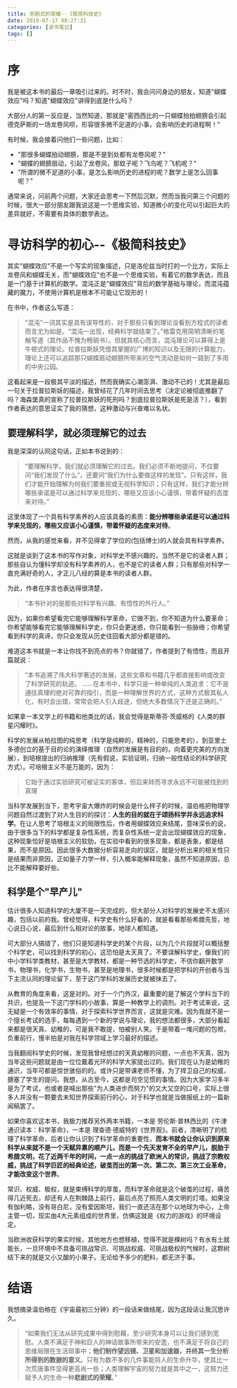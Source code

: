 ```yaml
---
title: 悲剧式的荣耀--《极简科技史》
date: 2019-07-17 08:27:31
categories: [读书笔记]
tags: [] 
---
```


# 序

我是被这本书的最后一章吸引过来的。时不时，我会问问身边的朋友，知道"蝴蝶效应"吗？知道"蝴蝶效应"讲得到底是什么吗？

大部分人的第一反应是，当然知道，那就是"密西西比的一只蝴蝶拍拍翅膀会引起德克萨斯的一场龙卷风呗，形容很多微不足道的小事，会影响历史的进程啊！"

有时候，我会接着问他们一些问题，比如：

- "那很多蝴蝶拍动翅膀，那是不是到处都有龙卷风呢？"
- "蝴蝶的翅膀扇动，引起了龙卷风，那蚊子呢？飞鸟呢？飞机呢？"
- "所谓的微不足道的小事，是怎么影响历史的进程的呢？数学上是怎么回事呢？"

通常来说，问前两个问题，大家还会思考一下然后沉默，然而当我问第三个问题的时候，很大一部分朋友跟我说这是一个思维实验，知道微小的变化可以引起巨大的差异就好，不需要有具体的数学表达。

<!-- more -->

# 寻访科学的初心--《极简科技史》

其实"蝴蝶效应"不是一个写实的现象描述，只是洛伦兹当时打的一个比方，实际上龙卷风和蝴蝶无关，而"蝴蝶效应"也不是一个思维实验，有着它的数学表达，而且是一门基于计算机的数学。混沌正是"蝴蝶效应"背后的数学基础与理论，而混沌蕴藏的魔力，不使用计算机是根本不可能让它现形的！

在书中，作者这么写道：

> “混沌”一词其实是具有误导性的，对于那些只看到理论没看到方程式的读者而言尤为如是。“混沌一出现，经典科学就结束了。”格雷克用简明清晰的笔触写道（其作品不愧为畅销书）。但就其核心而言，混沌理论可以算得上是牛顿式的理论。拉普拉斯妖凭借其掌握的广博的知识以及无限的计算能力，理论上还可以追踪那只蝴蝶扇动翅膀所带来的空气流动是如何一路到了多雨的中央公园。

这看起来是一段极其平淡的描述，然而我确实心潮澎湃、激动不已的！尤其是最后一句关于拉普拉斯妖的描述，我曾经花了几年时间去思考（决定论被彻底推翻了吗？海森堡真的宣称了拉普拉斯妖的死刑吗？到底拉普拉斯妖是死是活？），看到作者表达的意思证实了我的猜想，这种激动与兴奋难以名状。

## 要理解科学，就必须理解它的过去

我是深深的认同这句话，正如本书说到的：

> “要理解科学，我们就必须理解它的过去。我们必须不断地提问，不仅要问“我们发现了什么”，还要问“我们为什么要做这样的发现”。只有这样，我们才能开始理解为何我们要重视或无视科学知识；只有这样，我们才能分辨哪些承诺是可以通过科学来兑现的，哪些又应该小心谨慎，带着怀疑的态度来对待。”
>

这里体现了一个具有科学素养的人应该具备的素质：**能分辨哪些承诺是可以通过科学来兑现的，哪些又应该小心谨慎，带着怀疑的态度来对待**。

然而，从我的感觉来看，并不见得拿了学位的(包括博士)的人就会具有科学素养。

这就是谈到了这本书的写作对象，对科学史不感兴趣的，当然不是它的读者人群；那些自认为懂科学却没有科学素养的人，也不是它的读者人群；只有那些对科学一直充满好奇的人，才正儿八经的算是本书的读者人群。

为此，作者在序言也表达得很清楚，

> “本书针对的是那些对科学有兴趣、有悟性的外行人。”

因为，如果你希望看完它能够理解科学革命，它做不到，你不知道为什么要革命；你希望能够看完它能够理解科学史，你只会更迷惑，你只能看到一些脉络；你希望看到科学的真谛，你只会发现从历史往回看大部分都是错的。

难道这本书就是一本让你找不到亮点的书？你就错了，作者提到了有悟性，而且开篇就说：

> “本书追溯了伟大科学著述的发展，这些文章和书籍几乎都直接影响或改变了科学研究的轨迹。 …...在本书中，科学只是一种单纯的人类追求：它不是通往真理的绝对可靠的指引，而是一种理解世界的方式，这种方式极其私人化，有时会出错，常常会把人引入歧途，但绝大多数情况下还是正确的。”

如果拿一本文学上的书籍和他类比的话，我会觉得是斯蒂芬·茨威格的《人类的群星闪耀时》。

科学的发展从柏拉图的纯思考（科学是纯粹的，精神的，只能思考的），到亚里士多德创立的基于目的论的演绎推理（自然的发展是有目的的，向着更完美的方向发展），到培根提出的归纳推理（先有假说，实验证明，归纳一般性结论的科学研究方式）。可培根主义不是万能的，因为：

> 它始于通过实验研究可被证实的客体，但后来转而寻求永远不可能被找到的真理

当科学发展到当下，思考宇宙大爆炸的时候会是什么样子的时候，温伯格把物理学问题自然过渡到了对人生目的的探讨：**人生的目的就在于颂扬科学并永远追求科学**。在让人思考了培根主义的局限性后，作者用蝴蝶效应来结尾，意味深长的说，由于很多当下的科学都是复杂性系统，而复杂性系统一定会出现蝴蝶效应的现象，这种现象恰好是培根主义的软肋，在实验中看到的很多现象，都是表象，都是结果，而不是原因。因此很多大数据分析容易走向的误区，就是分析出来的相关性只是结果而非原因，正如量子力学一样，引入概率能解释现象，虽然不知道原因，总比不能解释要好些。

## 科学是个"早产儿"

估计很多人知道科学的大厦不是一天完成的，但大部分人对科学的发展史不太感兴趣，包括以前的我。曾经觉得，科学史有什么好看的，就是看看那些希腊先哲，地心说日心说，最后到什么相对论的故事，地球人都知道。

可大部分人搞错了，他们只是知道科学史的某个片段，以为几个片段就可以概括整个科学史，可以找到科学的初心，这恐怕是太天真了。不要误解科学史，像我们的中小学科学类教材，甚至是大学教材，都是一种节选的科学史，不信你翻开数学书，物理书，化学书，生物书，甚至是地理书，很多时候都是把学科的开创者与当下主流认同的理论留下，至于这门学科的发展历史就被抹去了。

从教育的角度来看，这是对的。对于一个门外汉，最重要的是了解这个学科当下的共识，也提及一下这门学科的小故事，算是一种教学上的调剂。对于考试来说，这无疑是一个有效率的事情，对于探索科学世界而言，这就是灾难。因为我就不是一个擅长考试的选手，每每遇到一个新的学说与理论，我的想法都很多，大部分看起来都是很天真、幼稚的，可是我不敢提，怕被别人笑。于是带着一堆问题的包袱，负重前行，慢半拍是对我在科学领域上学习最好的描述。

当我翻阅科学史的时候，发现我曾经想过的天真幼稚的问题，一点也不天真，因为当年这些问题就是由一位位戴着光环的科学大家提出过的。我们现在认为是幼稚的通识，当年可都是惊世骇俗的的。或许只是带课老师不懂，为了捍卫自己的权威，搪塞了学生的提问。我想，从古至今，这都是司空见惯的事情。因为大家学习多半是为了考试，也或者是喊出那些"为人类进步而努力"的又大又空的口号，实际上很多人并没有一颗要去未知世界探索前行的心，对于科学也就是当做报纸上的一篇新闻稿罢了。

如果你喜欢这本书，我极力推荐另外两本书籍，一本是 劳伦斯·普林西比的《牛津通识读本：科学革命》，一本是 理查德·德威特的《世界观》。前者，清晰明了的梳理了科学革命，后者让你认识到了科学革命的重要性，**而本书就会让你认识到原来科学从来就不是一个天赋异禀的顺产儿，而是一个先天发育不全的早产儿，脱胎于希腊文明，花了近两千年的时间，一点一点的挑战了欧洲人的常识，挑战了宗教权威，挑战了科学巨匠的经典论述，破茧而出的第一次、第二次、第三次工业革命，才能改变这个世界**。

常识、权威、极权，就是束缚科学的厚茧，而科学革命就是这个破茧的过程，痛苦得几近死去，却还有人在荆棘路上前行，最后点亮了照亮人类文明的灯塔。如果没有伽利略，没有哥白尼，没有爱因斯坦，我们一直还活在那个以地球为中心，上帝主管一切，现实由4大元素组成的世界里，仿佛这就是《权力的游戏》的环境设定。

当欧洲收获科学的果实时候，其他地方也想移植，觉得不就是棵树吗？有水有土就能长，一旦环境中不具备可挑战常识、可挑战权威、可挑战极权的气候时，这颗树结下来的就是又小又酸的小果子。无论给予多少的肥料，都无济于事。

# 结语

我想摘录温伯格在《宇宙最初三分钟》的一段话来做结尾，因为这段话让我沉思许久。

> “如果我们无法从研究成果中得到慰藉，至少研究本身可以让我们感到宽慰。人类不满足于神和巨人的神话故事所带来的安逸，也不满足于将自己的思维局限在生活琐事中；**他们制作望远镜、卫星和加速器，并终其一生分析所得到的数据的意义**。只有为数不多的几件事能将人的生命升华，使其比一次荒唐事件显得更高尚一些；人类理解宇宙的努力就是其中之一，这努力还赋予人的生命一种**悲剧式的荣耀**。”
>
